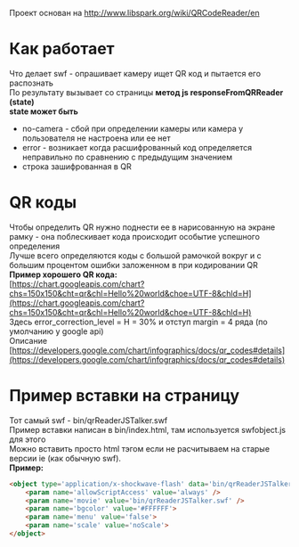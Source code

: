 Проект основан на http://www.libspark.org/wiki/QRCodeReader/en
# Как работает
Что делает swf - опрашивает камеру ищет QR код и пытается его распознать<br/>
По результату вызывает со страницы **метод js responseFromQRReader (state)**<br/>
**state может быть**
- no-camera - сбой при определении камеры или камера у пользователя не настроена или ее нет
- error - возникает когда расшифрованный код определяется неправильно по сравнению с предыдущим значением
- строка зашифрованная в QR

# QR коды
Чтобы определить QR нужно поднести ее в нарисованную на экране рамку - она поблескивает кода происходит особытие успешного определения<br/>
Лучше всего определяются коды с большой рамочкой вокруг и с большим процентом ошибки заложенном в при кодировании QR<br/>
**Пример хорошего QR кода:**<br/>
[https://chart.googleapis.com/chart?chs=150x150&cht=qr&chl=Hello%20world&choe=UTF-8&chld=H](https://chart.googleapis.com/chart?chs=150x150&cht=qr&chl=Hello%20world&choe=UTF-8&chld=H)<br/>
Здесь error_correction_level = H = 30% и отступ margin = 4 ряда (по умолчанию у google api)<br/>
Описание [https://developers.google.com/chart/infographics/docs/qr_codes#details](https://developers.google.com/chart/infographics/docs/qr_codes#details)<br/>

# Пример вставки на страницу 
Тот самый swf - bin/qrReaderJSTalker.swf<br/>
Пример вставки написан в bin/index.html, там используется swfobject.js для этого<br/>
Можно вставить просто html тэгом если не расчитываем на старые версии ie (как обычную swf).<br/>
**Пример:**
```html
<object type='application/x-shockwave-flash' data='bin/qrReaderJSTalker.swf' width='320' height='240'>
	<param name='allowScriptAccess' value='always' />
	<param name='movie' value='bin/qrReaderJSTalker.swf' />
	<param name='bgcolor' value='#FFFFFF'>
	<param name='menu' value='false'>
	<param name='scale' value='noScale'>
</object>
```